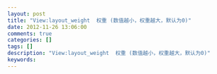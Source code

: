 ```yaml
---
layout: post
title: "View:layout_weight  权重 (数值越小，权重越大，默认为0)"
date: 2012-11-26 13:06:00 
comments: true
categories: []
tags: []
description: "View:layout_weight  权重 (数值越小，权重越大，默认为0)"
keywords: 
---
```





